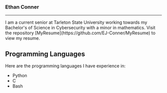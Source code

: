 ### Ethan Conner
<hr>
I am a current senior at Tarleton State University working towards my Bachelor's of Science in Cybersecurity with a minor in mathematics.
Visit the repository [MyResume](https://github.com/EJ-Conner/MyResume) to view my resume.

## Programming Languages

Here are the programming languages I have experience in:

- Python
- C
- Bash

<!--
**EJ-Conner/EJ-Conner** is a ✨ _special_ ✨ repository because its `README.md` (this file) appears on your GitHub profile.

Here are some ideas to get you started:

- 🔭 I’m currently working on ...
- 🌱 I’m currently learning ...
- 👯 I’m looking to collaborate on ...
- 🤔 I’m looking for help with ...
- 💬 Ask me about ...
- 📫 How to reach me: ...
- 😄 Pronouns: ...
- ⚡ Fun fact: ...
-->
